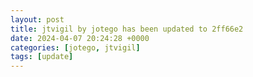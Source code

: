 ```yaml
---
layout: post
title: jtvigil by jotego has been updated to 2ff66e2
date: 2024-04-07 20:24:28 +0000
categories: [jotego, jtvigil]
tags: [update]
---
```



